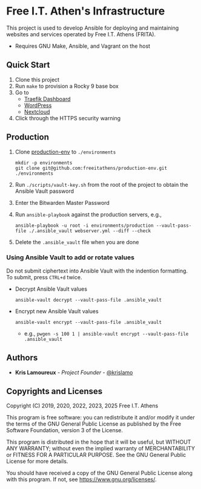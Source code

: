 # Free I.T. Athen's Infrastructure

This project is used to develop Ansible for deploying and maintaining websites
and services operated by Free I.T. Athens (FRITA).

- Requires GNU Make, Ansible, and Vagrant on the host

## Quick Start

1. Clone this project
2. Run `make` to provision a Rocky 9 base box
3. Go to
   - [Traefik Dashboard](https://traefik.local.freeitathens.org:9443/dashboard/#/)
   - [WordPress](https://www.local.freeitathens.org)
   - [Nextcloud](https://cloud.local.freeitathens.org)
4. Click through the HTTPS security warning

## Production

1. Clone [production-env](https://github.com/freeitathens/production-env/) to `./environments`

   ```
   mkdir -p environments
   git clone git@github.com:freeitathens/production-env.git ./environments
   ```

2. Run `./scripts/vault-key.sh` from the root of the project to obtain the Ansible Vault password
3. Enter the Bitwarden Master Password
4. Run `ansible-playbook` against the production servers, e.g.,

   ```
   ansible-playbook -u root -i environments/production --vault-pass-file ./.ansible_vault webserver.yml --diff --check
   ```

5. Delete the `.ansible_vault` file when you are done

### Using Ansible Vault to add or rotate values

Do not submit ciphertext into Ansible Vault with the indention formatting.<br />
To submit, press `CTRL+d` twice.

- Decrypt Ansible Vault values

  ```
  ansible-vault decrypt --vault-pass-file .ansible_vault
  ```

- Encrypt new Ansible Vault values

  ```
  ansible-vault encrypt --vault-pass-file .ansible_vault
  ```

  - e.g., `pwgen -s 100 1 | ansible-vault encrypt --vault-pass-file .ansible_vault`

## Authors

- **Kris Lamoureux** - _Project Founder_ - [@krislamo](https://github.com/krislamo)

## Copyrights and Licenses

Copyright (C) 2019, 2020, 2022, 2023, 2025 Free I.T. Athens

This program is free software: you can redistribute it and/or modify it under
the terms of the GNU General Public License as published by the Free Software
Foundation, version 3 of the License.

This program is distributed in the hope that it will be useful, but WITHOUT
ANY WARRANTY; without even the implied warranty of MERCHANTABILITY or FITNESS
FOR A PARTICULAR PURPOSE. See the GNU General Public License for more details.

You should have received a copy of the GNU General Public License along with
this program. If not, see <https://www.gnu.org/licenses/>.
